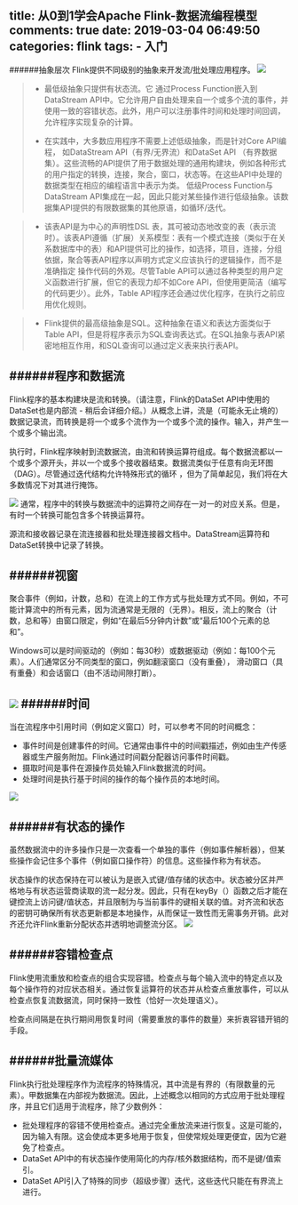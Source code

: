 title: 从0到1学会Apache Flink-数据流编程模型
comments: true
date: 2019-03-04 06:49:50
categories: flink
tags:
	- 入门
---

######抽象层次
Flink提供不同级别的抽象来开发流/批处理应用程序。
![](https://i.imgur.com/27xeDZP.png)

>* 最低级抽象只提供有状态流。它 通过Process Function嵌入到DataStream API中。它允许用户自由处理来自一个或多个流的事件，并使用一致的容错状态。此外，用户可以注册事件时间和处理时间回调，允许程序实现复杂的计算。
>
>* 在实践中，大多数应用程序不需要上述低级抽象，而是针对Core API编程， 如DataStream API（有界/无界流）和DataSet API （有界数据集）。这些流畅的API提供了用于数据处理的通用构建块，例如各种形式的用户指定的转换，连接，聚合，窗口，状态等。在这些API中处理的数据类型在相应的编程语言中表示为类。
低级Process Function与DataStream API集成在一起，因此只能对某些操作进行低级抽象。该数据集API提供的有限数据集的其他原语，如循环/迭代。

>* 该表API是为中心的声明性DSL 表，其可被动态地改变的表（表示流时）。该表API遵循（扩展）关系模型：表有一个模式连接（类似于在关系数据库中的表）和API提供可比的操作，如选择，项目，连接，分组依据，聚合等表API程序以声明方式定义应该执行的逻辑操作，而不是准确指定 操作代码的外观。尽管Table API可以通过各种类型的用户定义函数进行扩展，但它的表现力却不如Core API，但使用更简洁（编写的代码更少）。此外，Table API程序还会通过优化程序，在执行之前应用优化规则。

>* Flink提供的最高级抽象是SQL。这种抽象在语义和表达方面类似于Table API，但是将程序表示为SQL查询表达式。在SQL抽象与表API紧密地相互作用，和SQL查询可以通过定义表来执行表API。

<!--more-->

######程序和数据流
----
Flink程序的基本构建块是流和转换。（请注意，Flink的DataSet API中使用的DataSet也是内部流 - 稍后会详细介绍。）从概念上讲，流是（可能永无止境的）数据记录流，而转换是将一个或多个流作为一个或多个流的操作。输入，并产生一个或多个输出流。

执行时，Flink程序映射到流数据流，由流和转换运算符组成。每个数据流都以一个或多个源开头，并以一个或多个接收器结束。数据流类似于任意有向无环图 （DAG）。尽管通过迭代结构允许特殊形式的循环 ，但为了简单起见，我们将在大多数情况下对其进行掩饰。

![](https://i.imgur.com/c5uVVOW.png)
通常，程序中的转换与数据流中的运算符之间存在一对一的对应关系。但是，有时一个转换可能包含多个转换运算符。

源流和接收器记录在流连接器和批处理连接器文档中。DataStream运算符和DataSet转换中记录了转换。


######视窗
---
聚合事件（例如，计数，总和）在流上的工作方式与批处理方式不同。例如，不可能计算流中的所有元素，因为流通常是无限的（无界）。相反，流上的聚合（计数，总和等）由窗口限定，例如“在最后5分钟内计数”或“最后100个元素的总和”。

Windows可以是时间驱动的（例如：每30秒）或数据驱动（例如：每100个元素）。人们通常区分不同类型的窗口，例如翻滚窗口（没有重叠）， 滑动窗口（具有重叠）和会话窗口（由不活动间隙打断）。

![](https://i.imgur.com/IW6jpfA.png)
######时间
----
当在流程序中引用时间（例如定义窗口）时，可以参考不同的时间概念：

* 事件时间是创建事件的时间。它通常由事件中的时间戳描述，例如由生产传感器或生产服务附加。Flink通过时间戳分配器访问事件时间戳。
* 摄取时间是事件在源操作员处输入Flink数据流的时间。
* 处理时间是执行基于时间的操作的每个操作员的本地时间。

![](https://i.imgur.com/4iZHcXu.png)

######有状态的操作
---
虽然数据流中的许多操作只是一次查看一个单独的事件（例如事件解析器），但某些操作会记住多个事件（例如窗口操作符）的信息。这些操作称为有状态。

状态操作的状态保持在可以被认为是嵌入式键/值存储的状态中。状态被分区并严格地与有状态运营商读取的流一起分发。因此，只有在keyBy（）函数之后才能在键控流上访问键/值状态，并且限制为与当前事件的键相关联的值。对齐流和状态的密钥可确保所有状态更新都是本地操作，从而保证一致性而无需事务开销。此对齐还允许Flink重新分配状态并透明地调整流分区。
![](https://i.imgur.com/3MfA8vs.png)

######容错检查点
----
Flink使用流重放和检查点的组合实现容错。检查点与每个输入流中的特定点以及每个操作符的对应状态相关。通过恢复运算符的状态并从检查点重放事件，可以从检查点恢复流数据流，同时保持一致性（恰好一次处理语义）。

检查点间隔是在执行期间用恢复时间（需要重放的事件的数量）来折衷容错开销的手段。

######批量流媒体
---
Flink执行批处理程序作为流程序的特殊情况，其中流是有界的（有限数量的元素）。甲数据集在内部视为数据流。因此，上述概念以相同的方式应用于批处理程序，并且它们适用于流程序，除了少数例外：

* 批处理程序的容错不使用检查点。通过完全重放流来进行恢复。这是可能的，因为输入有限。这会使成本更多地用于恢复，但使常规处理更便宜，因为它避免了检查点。
* DataSet API中的有状态操作使用简化的内存/核外数据结构，而不是键/值索引。
* DataSet API引入了特殊的同步（超级步骤）迭代，这些迭代只能在有界流上进行。

